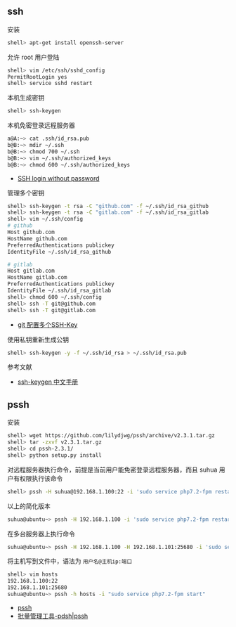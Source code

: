## ssh

安装

```sh
shell> apt-get install openssh-server
```

允许 root 用户登陆

```sh
shell> vim /etc/ssh/sshd_config
PermitRootLogin yes
shell> service sshd restart
```

本机生成密钥

```sh
shell> ssh-keygen
```

本机免密登录远程服务器

```sh
a@A:~> cat .ssh/id_rsa.pub
b@B:~> mdir ~/.ssh
b@B:~> chmod 700 ~/.ssh
b@B:~> vim ~/.ssh/authorized_keys
b@B:~> chmod 600 ~/.ssh/authorized_keys 
```

- [SSH login without password](http://www.linuxproblem.org/art_9.html)

管理多个密钥

```sh
shell> ssh-keygen -t rsa -C "github.com" -f ~/.ssh/id_rsa_github
shell> ssh-keygen -t rsa -C "gitlab.com" -f ~/.ssh/id_rsa_gitlab
shell> vim ~/.ssh/config
# github
Host github.com
HostName github.com
PreferredAuthentications publickey
IdentityFile ~/.ssh/id_rsa_github

# gitlab
Host gitlab.com
HostName gitlab.com
PreferredAuthentications publickey
IdentityFile ~/.ssh/id_rsa_gitlab
shell> chmod 600 ~/.ssh/config
shell> ssh -T git@github.com
shell> ssh -T git@gitlab.com
```

- [git 配置多个SSH-Key](https://blog.csdn.net/dqchouyang/article/details/54898910)

使用私钥重新生成公钥

```sh
shell> ssh-keygen -y -f ~/.ssh/id_rsa > ~/.ssh/id_rsa.pub
```

参考文献

- [ssh-keygen 中文手册](http://www.jinbuguo.com/openssh/ssh-keygen.html)

## pssh

安装

```sh
shell> wget https://github.com/lilydjwg/pssh/archive/v2.3.1.tar.gz
shell> tar -zxvf v2.3.1.tar.gz
shell> cd pssh-2.3.1/
shell> python setup.py install
```

对远程服务器执行命令，前提是当前用户能免密登录远程服务器，而且 suhua 用户有权限执行该命令

```sh
shell> pssh -H suhua@192.168.1.100:22 -i 'sudo service php7.2-fpm restart'
```

以上的简化版本

```sh
suhua@ubuntu~> pssh -H 192.168.1.100 -i 'sudo service php7.2-fpm restart'
```

在多台服务器上执行命令

```sh
suhua@ubuntu~> pssh -H 192.168.1.100 -H 192.168.1.101:25680 -i 'sudo service php7.2-fpm restart'
```

将主机写到文件中，语法为 `用户名@主机ip:端口`

```sh
shell> vim hosts
192.168.1.100:22
192.168.1.101:25680
suhua@ubuntu~> pssh -h hosts -i "sudo service php7.2-fpm start"
```

- [pssh](https://github.com/lilydjwg/pssh)
- [批量管理工具-pdsh|pssh](https://blog.opskumu.com/pdsh-pssh.html)
